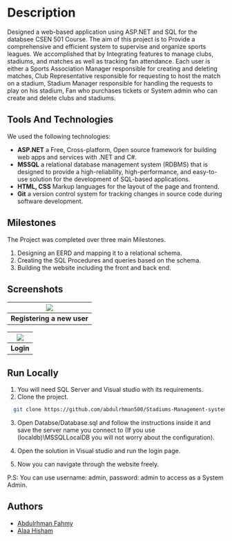 # Description

Designed a web-based application using ASP.NET and SQL for the databsee CSEN 501 Course. The aim of this project is to Provide a comprehensive and efficient system to supervise and organize sports leagues. We accomplished that by Integrating features to manage clubs, stadiums, and matches as well as tracking fan attendance. Each user is either a Sports Association Manager responsible for creating and deleting matches, Club Representative responsible for requesting to host the match on a stadium, Stadium Manager responsible for handling the requests to play on his stadium, Fan who purchases tickets or System admin who can create and delete clubs and stadiums.

##  Tools And Technologies

We used the following technologies:
- **ASP.NET** a Free, Cross-platform, Open source framework for building web apps and services with .NET and C#.
- **MSSQL** a relational database management system (RDBMS) that is designed to provide a high-reliability, high-performance, and easy-to-use solution for the development of SQL-based applications.
- **HTML, CSS** Markup languages for the layout of the page and frontend.
- **Git** a version control system for tracking changes in source code during software development.

## Milestones

The Project was completed over three main Milestones.

1) Designing an EERD and mapping it to a relational schema.
2) Creating the SQL Procedures and queries based on the schema.
3) Building the website including the front and back end.

## Screenshots

| <img src="https://via.placeholder.com/468x300?text=App+Screenshot+Here"> |
|:--:| 
| **Registering a new user** |

| <img src="https://via.placeholder.com/468x300?text=App+Screenshot+Here"> |
|:--:| 
| **Login** |

## Run Locally

1) You will need SQL Server and Visual studio with its requirements.
2) Clone the project.
```bash
  git clone https://github.com/abdulrhman500/Stadiums-Management-system.git
```
3) Open Databse/Database.sql and follow the instructions inside it and save the server name you connect to (If you use (localdb)\MSSQLLocalDB you will not worry about the configuration).

4) Open the solution in Visual studio and run the login page.

5) Now you can navigate through the website freely.

P.S: You can use username: admin, password: admin to access as a System Admin.

## Authors

- [Abdulrhman Fahmy](https://www.github.com/abdulrhman500)
- [Alaa Hisham](https://www.github.com/3laaHisham)

